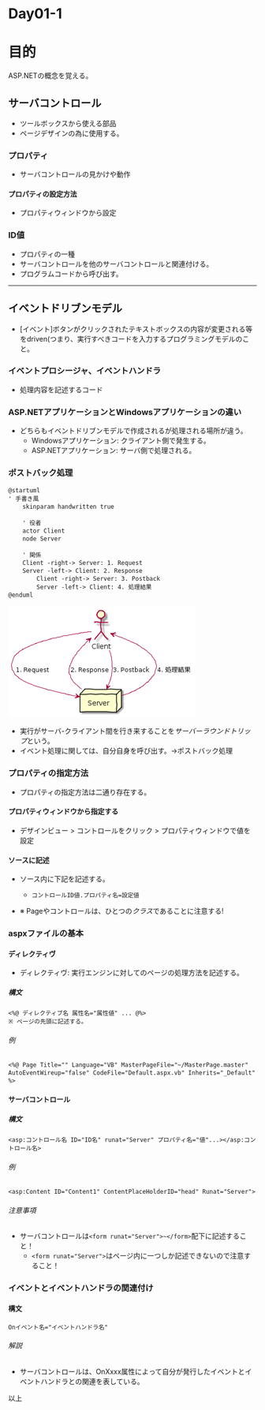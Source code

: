 Day01-1
===

# 目的

ASP.NETの概念を覚える。

## サーバコントロール

- ツールボックスから使える部品
- ページデザインの為に使用する。

### プロパティ

- サーバコントロールの見かけや動作

#### プロパティの設定方法

- プロパティウィンドウから設定

### ID値

- プロパティの一種
- サーバコントロールを他のサーバコントロールと関連付ける。
- プログラムコードから呼び出す。

---

## イベントドリブンモデル

- [イベント]ボタンがクリックされたテキストボックスの内容が変更される等
をdriven(つまり、実行すべきコードを入力するプログラミングモデルのこと。

### イベントプロシージャ、イベントハンドラ

- 処理内容を記述するコード

### ASP.NETアプリケーションとWindowsアプリケーションの違い

- どちらもイベントドリブンモデルで作成されるが処理される場所が違う。
  - Windowsアプリケーション: クライアント側で発生する。
  - ASP.NETアプリケーション: サーバ側で処理される。

### ポストバック処理

	@startuml
	' 手書き風
		skinparam handwritten true
		
		' 役者
		actor Client
		node Server
		
		' 関係
		Client -right-> Server: 1. Request
		Server -left-> Client: 2. Response
	        Client -right-> Server: 3. Postback
	        Server -left-> Client: 4. 処理結果
	@enduml

![ポストバック処理](./img/Day01/001.png)

- 実行がサーバ-クライアント間を行き来することを*サーバーラウンドトリップ*という。
- イベント処理に関しては、自分自身を呼び出す。→ポストバック処理

### プロパティの指定方法

- プロパティの指定方法は二通り存在する。

#### プロパティウィンドウから指定する

- デザインビュー > コントロールをクリック > プロパティウィンドウで値を設定

#### ソースに記述

- ソース内に下記を記述する。
  - `コントロールID値.プロパティ名=設定値`

- ※ Pageやコントロールは、ひとつの*クラス*であることに注意する!

### aspxファイルの基本

#### ディレクティヴ

- ディレクティヴ: 実行エンジンに対してのページの処理方法を記述する。

##### 構文

	<%@ ディレクティブ名 属性名="属性値" ... @%>
	※ ページの先頭に記述する。

###### 例

	<%@ Page Title="" Language="VB" MasterPageFile="~/MasterPage.master" AutoEventWireup="false" CodeFile="Default.aspx.vb" Inherits="_Default" %>
	
#### サーバコントロール

##### 構文

	<asp:コントロール名 ID="ID名" runat="Server" プロパティ名="値"...></asp:コントロール名>

###### 例

	<asp:Content ID="Content1" ContentPlaceHolderID="head" Runat="Server">

###### 注意事項

- サーバコントロールは`<form runat="Server">~</form>`配下に記述すること！
  - `<form runat="Server">`はページ内に一つしか記述できないので注意すること！

### イベントとイベントハンドラの関連付け

#### 構文

	Onイベント名="イベントハンドラ名"

###### 解説

- サーバコントロールは、OnXxxx属性によって自分が発行したイベントとイベントハンドラとの関連を表している。

以上
